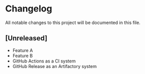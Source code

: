 # Changelog

All notable changes to this project will be documented in this file.

## [Unreleased]

-   Feature A
-   Feature B
-   GitHub Actions as a CI system
-   GitHub Release as an Artifactory system

